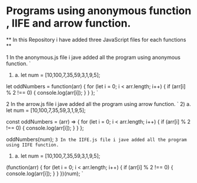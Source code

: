 # Programs using anonymous function , IIFE and arrow function.

** In this Repository i have added three JavaScript files for each functions **

1 In the anonymous.js file i jave added all the program using anonymous function.
`
1) a.
let num = [10,100,7,35,59,3,1,9,5];

let oddNumbers = function(arr) {
  for (let i = 0; i < arr.length; i++) {
    if (arr[i] % 2 !== 0) {
      console.log(arr[i]);
    }
  }
};
`

2 In the arrow.js file i jave added all the program using arrow function.
`
2) a.
let num = [10,100,7,35,59,3,1,9,5];

const oddNumbers = (arr) => {
    for (let i = 0; i < arr.length; i++) {
      if (arr[i] % 2 !== 0) {
        console.log(arr[i]);
      }
    }
  };

oddNumbers(num);
`
3 In the IIFE.js file i jave added all the program using IIFE function.
`
1) a.
let num = [10,100,7,35,59,3,1,9,5];

(function(arr) {
  for (let i = 0; i < arr.length; i++) {
    if (arr[i] % 2 !== 0) {
      console.log(arr[i]);
    }
  }
})(num);
`